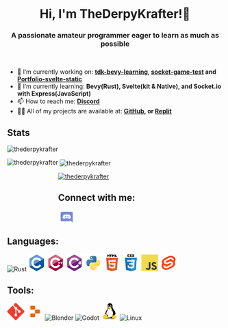 <h1 align="center">Hi, I'm TheDerpyKrafter!👋</h1>
<h3 align="center">A passionate amateur programmer eager to learn as much as possible</h3>
<br>

- 🔭 I’m currently working on: **[tdk-bevy-learning](https://github.com/thederpykrafter/tdk-bevy-learning), [socket-game-test](https://github.com/thederpykrafter/socket-game-test) and [Portfolio-svelte-static](https://github.com/thederpykrafter/Portfolio-svelte-static)**
- 🧠 I’m currently learning: **Bevy(Rust), Svelte(kit & Native), and Socket.io with Express(JavaScript)**
- 📫 How to reach me: **[Discord](https://discord.gg/ZVUQKqusgf)**
- 👨‍💻 All of my projects are available at: **[GitHub](https://github.com/thederpykrafter), or [Replit](https://replit.com/@JustinKulczyski)**


<h2>Stats</h2>
<!-- Views -->
<p> <img src="https://komarev.com/ghpvc/?username=thederpykrafter&label=Profile%20views&color=0e75b6&style=flat" alt="thederpykrafter" /> </p>
<!-- Language usage -->
<img align="left" height="180em" src="https://github-readme-stats.vercel.app/api/top-langs/?username=thederpykrafter&langs_count=8&theme=radical&layout=donut-vertical&size_weight=0.5&count_weight=0.5" alt=thederpykrafter />
<!-- Github Stats -->
<p>&nbsp;<img align="center" height="180em" src="https://github-readme-stats.vercel.app/api?username=thederpykrafter&show_icons=true&locale=en&theme=radical" alt="thederpykrafter" /></p>
<!-- Trohies -->
<p align="left"> <a href="https://github.com/ryo-ma/github-profile-trophy"><img src="https://github-profile-trophy.vercel.app/?username=thederpykrafter&column=5&theme=onestar" alt="thederpykrafter" /></a> </p>




<h2 align="left">Connect with me:</h2>
  <p align="left">
  <a href="https://discord.gg/ZVUQKqusgf" target="blank"><img align="center" src="https://raw.githubusercontent.com/teamedwardforever/Readme-Generator/71f25dd8b98329b168142a6b782a107b75eab178/svg/Social/discord.svg" alt="ZVUQKqusgf" height="30" width="40" /></a>
  </p>

<h2 align="left">Languages:</h2>
<p align="left">
  <img src="https://foundation.rust-lang.org/img/rust-logo-blk.svg" alt="Rust" width="40" height="40"/>
  <img src="https://raw.githubusercontent.com/teamedwardforever/Readme-Generator/71f25dd8b98329b168142a6b782a107b75eab178/svg/Skills/Languages/c-original.svg" alt="C" width="40" height="40"/> 
  <img src="https://raw.githubusercontent.com/teamedwardforever/Readme-Generator/71f25dd8b98329b168142a6b782a107b75eab178/svg/Skills/Languages/cplusplus-original.svg" alt="CPP" width="40" height="40"/>
  <img src="https://raw.githubusercontent.com/teamedwardforever/Readme-Generator/71f25dd8b98329b168142a6b782a107b75eab178/svg/Skills/Languages/csharp-original.svg" alt="Csharp" width="40" height="40"/>
  <img src="https://raw.githubusercontent.com/teamedwardforever/Readme-Generator/71f25dd8b98329b168142a6b782a107b75eab178/svg/Skills/Languages/python-original.svg" alt="Python" width="40" height="40"/>
  <img src="https://raw.githubusercontent.com/teamedwardforever/Readme-Generator/71f25dd8b98329b168142a6b782a107b75eab178/svg/Skills/Frontend/html5-original-wordmark.svg" alt="HTML" width="40" height="40"/>
  <img src="https://raw.githubusercontent.com/teamedwardforever/Readme-Generator/71f25dd8b98329b168142a6b782a107b75eab178/svg/Skills/Frontend/css3-original-wordmark.svg" alt="Css" width="40" height="40"/>  
  <img src="https://raw.githubusercontent.com/teamedwardforever/Readme-Generator/71f25dd8b98329b168142a6b782a107b75eab178/svg/Skills/Languages/javascript-original.svg" alt="Javascript" width="40" height="40"/>
  <img src="https://raw.githubusercontent.com/sveltejs/branding/master/svelte-logo.svg" alt="Svelte" width="40" height="40"/> 
</p>

<h2 align="left">Tools:</h2>
<p>
 <img src="https://raw.githubusercontent.com/teamedwardforever/Readme-Generator/71f25dd8b98329b168142a6b782a107b75eab178/svg/Skills/Other/git-scm-icon.svg" alt="Git" width="40" height="40"/>
  <img src="https://github.com/thederpykrafter/thederpykrafter/blob/main/replit.png" alt="Replit" width="40" height="40"/>
  <img src="https://upload.wikimedia.org/wikipedia/commons/thumb/0/0c/Blender_logo_no_text.svg/2503px-Blender_logo_no_text.svg.png" alt="Blender" width="40" height="40"/>
  <img src="https://godotengine.org/assets/press/icon_color.svg" alt="Godot" width="40" height="40"/> 
  <img src="https://raw.githubusercontent.com/teamedwardforever/Readme-Generator/71f25dd8b98329b168142a6b782a107b75eab178/svg/Skills/Other/linux-original.svg" alt="Linux" width="40" height="40"/>
  <img src="https://upload.wikimedia.org/wikipedia/commons/thumb/8/87/Windows_logo_-_2021.svg/25px-Windows_logo_-_2021.svg.png" alt="Linux" width="40" height="40"/>
</p>
